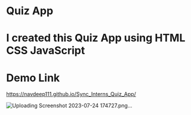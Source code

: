 # Quiz App
# I created this Quiz App using HTML CSS JavaScript
# Demo Link
https://navdeep111.github.io/Sync_Interns_Quiz_App/


![Uploading Screenshot 2023-07-24 174727.png…]()
